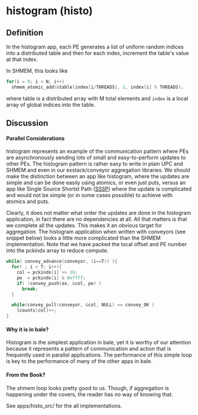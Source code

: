# histogram (histo)

## Definition

In the histogram app, each PE generates a list of uniform random indices into a distributed table and then for each index, increment the table's value at that index. 

In SHMEM, this looks like

```c
for(i = 0; i < N; i++)
  shmem_atomic_add(&table[index[i/THREADS], 1, index[i] % THREADS);
```

where table is a distributed array with M total elements and `index` is a local array of global indices into the table.

## Discussion

#### Parallel Considerations

histogram represents an example of the communication pattern where PEs are asynchronously sending lots of small and easy-to-perform updates to other PEs. The histogram pattern is rather easy to write in plain UPC and SHMEM and even in our exstack/conveyor aggregation libraries. We should make the distinction between an app like histogram, where the updates are simple and can be done easily using atomics, or even just puts, versus an app like Single Source Shortst Path ([SSSP](../sssp_src/README.md)) where the update is complicated and would not be simple (or in some cases possible) to achieve with atomics and puts.

Clearly, it does not matter what order the updates are done in the
histogram application, in fact there are no dependencies at all. All
that matters is that we complete all the updates. This makes it an
obvious target for aggregation. The histogram application when written
with conveyors (see snippet below) looks a little more complicated than the SHMEM implementation. Note that we have packed the local offset and PE number into the pckindx array to reduce compute.

```c
while( convey_advance(conveyor, (i==T)) ){
  for( ; i < T; i++){
    col = pckindx[i] >> 16;
    pe  = pckindx[i] & 0xffff;
    if( !convey_push(ex, &col, pe) )
      break;
  }

  while(convey_pull(conveyor, &col, NULL) == convey_OK )
    lcounts[col]++;
}
```

#### Why it is in bale?

Histogram is the simplest application in bale, yet it is worthy of our attention because it represents a pattern of communication and action that is frequently used in parallel applications. The performance of this simple loop is key to the performance of many of the other apps in bale.

#### From the Book?

The shmem loop looks pretty good to us. Though, if aggregation is happening under the covers, the reader has no way of knowing that.

See apps/histo_src/ for the all implementations.

